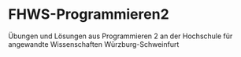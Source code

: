 # FHWS-Programmieren2
Übungen und Lösungen aus Programmieren 2 an der Hochschule für angewandte Wissenschaften Würzburg-Schweinfurt
